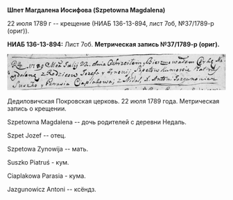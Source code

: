 **Шпет Магдалена Иосифова (Szpetowna Magdalena)**

22 июля 1789 г -- крещение (НИАБ 136-13-894, лист 7об, №37/1789-р
(ориг)).

**НИАБ 136-13-894:** Лист 7об. **Метрическая запись №37/1789-р (ориг).**

![](./media/b3554b1213ef503a84e5bfb812b815f6232740e9.png)

Дедиловичская Покровская церковь. 22 июля 1789 года. Метрическая запись
о крещении.

Szpetowna Magdalena -- дочь родителей с деревни Недаль.

Szpet Jozef -- отец.

Szpetowa Zynowija -- мать.

Suszko Piatruś - кум.

Ciaplakowa Parasia - кума.

Jazgunowicz Antoni -- ксёндз.
